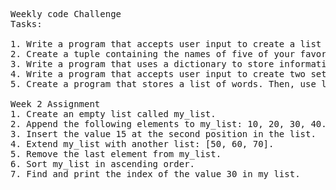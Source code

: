 <pre>
Weekly code Challenge
Tasks:

1. Write a program that accepts user input to create a list of integers. Then, compute the sum of all the integers in the list.
2. Create a tuple containing the names of five of your favorite books. Then, use a for loop to print each book name on a separate line.
3. Write a program that uses a dictionary to store information about a person, such as their name, age, and favorite color. Ask the user for input and store the information in the dictionary. Then, print the dictionary to the console.
4. Write a program that accepts user input to create two sets of integers. Then, create a new set that contains only the elements that are common to both sets.
5. Create a program that stores a list of words. Then, use list comprehension to create a new list that contains only the words that have an odd number of characters.

Week 2 Assignment
1. Create an empty list called my_list.
2. Append the following elements to my_list: 10, 20, 30, 40.
3. Insert the value 15 at the second position in the list.
4. Extend my_list with another list: [50, 60, 70].
5. Remove the last element from my_list.
6. Sort my_list in ascending order.
7. Find and print the index of the value 30 in my_list.
</pre>
